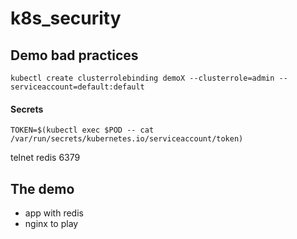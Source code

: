 # k8s_security

## Demo bad practices

`kubectl create clusterrolebinding demoX --clusterrole=admin --serviceaccount=default:default`

#### Secrets

`TOKEN=$(kubectl exec $POD -- cat /var/run/secrets/kubernetes.io/serviceaccount/token)`

telnet redis 6379

## The demo

- app with redis
- nginx to play

